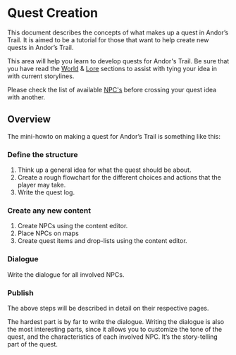 # Quest Creation

This document describes the concepts of what makes up a quest in Andor’s Trail. It is aimed to be a tutorial for those that want to help create new quests in Andor’s Trail.

This area will help you learn to develop quests for Andor's Trail. Be sure that you have read the [World](../../contributor-section/world/) & [Lore](../../player-faq/game-and-world-lore/lore.md) sections to assist with tying your idea in with current storylines.

Please check the list of available [NPC's](../../contributor-section/npcs-and-their-creation.md) before crossing your quest idea with another.

## Overview

The mini-howto on making a quest for Andor’s Trail is something like this:

### **Define the structure**

1. Think up a general idea for what the quest should be about.
2. Create a rough flowchart for the different choices and actions that the player may take.
3. Write the quest log.

### Create any new content

1. Create NPCs using the content editor.
2. Place NPCs on maps
3. Create quest items and drop-lists using the content editor.

### Dialogue

Write the dialogue for all involved NPCs.

### Publish

The above steps will be described in detail on their respective pages.

The hardest part is by far to write the dialogue. Writing the dialogue is also the most interesting parts, since it allows you to customize the tone of the quest, and the characteristics of each involved NPC. It’s the story-telling part of the quest.
